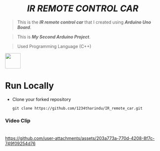 # <div align="center"><b><i>IR REMOTE CONTROL CAR </i></b></div>

> This is the <b><i>IR remote control car </i></b> that I created using <b><i>Arduino Uno Board</i></b>.

> This is <b><i>My Second Arduino Project</i></b>.

> Used Programming Language (C++) 

<a href="https://www.w3schools.com/cpp/default.asp"><img src="https://img.icons8.com/color/344/c-plus-plus-logo.png" height="50px"><a>
    


# Run Locally

- Clone your forked repository
    
    ```
    git clone https://github.com/1234tharindu/IR_remote_car.git
    ```



### Video Clip
#
https://github.com/user-attachments/assets/203a773a-770d-4208-8f7c-749f09254d76






